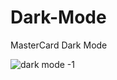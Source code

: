 # Dark-Mode
MasterCard Dark Mode


![dark mode -1](https://github.com/BDukov/Dark-Mode/assets/107854265/3bb9dea5-16e9-489f-9c56-8770d4289781)
